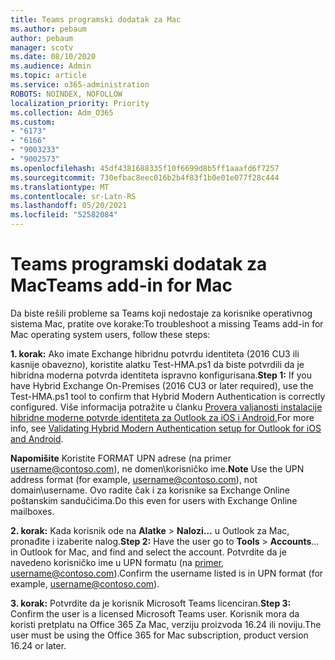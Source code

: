 ```yaml
---
title: Teams programski dodatak za Mac
ms.author: pebaum
author: pebaum
manager: scotv
ms.date: 08/10/2020
ms.audience: Admin
ms.topic: article
ms.service: o365-administration
ROBOTS: NOINDEX, NOFOLLOW
localization_priority: Priority
ms.collection: Adm_O365
ms.custom:
- "6173"
- "6166"
- "9003233"
- "9002573"
ms.openlocfilehash: 45df4381688335f10f6699d8b5ff1aaafd6f7257
ms.sourcegitcommit: 730efbac8eec016b2b4f83f1b0e01e077f28c444
ms.translationtype: MT
ms.contentlocale: sr-Latn-RS
ms.lasthandoff: 05/20/2021
ms.locfileid: "52582084"
---
```

# <a name="teams-add-in-for-mac"></a><span data-ttu-id="ae16e-102">Teams programski dodatak za Mac</span><span class="sxs-lookup"><span data-stu-id="ae16e-102">Teams add-in for Mac</span></span>

<span data-ttu-id="ae16e-103">Da biste rešili probleme sa Teams koji nedostaje za korisnike operativnog sistema Mac, pratite ove korake:</span><span class="sxs-lookup"><span data-stu-id="ae16e-103">To troubleshoot a missing Teams add-in for Mac operating system users, follow these steps:</span></span>

<span data-ttu-id="ae16e-104">**1. korak:** Ako imate Exchange hibridnu potvrdu identiteta (2016 CU3 ili kasnije obavezno), koristite alatku Test-HMA.ps1 da biste potvrdili da je hibridna moderna potvrda identiteta ispravno konfigurisana.</span><span class="sxs-lookup"><span data-stu-id="ae16e-104">**Step 1:** If you have Hybrid Exchange On-Premises (2016 CU3 or later required), use the Test-HMA.ps1 tool to confirm that Hybrid Modern Authentication is correctly configured.</span></span> <span data-ttu-id="ae16e-105">Više informacija potražite u članku [Provera valjanosti instalacije hibridne moderne potvrde identiteta za Outlook za iOS i Android.](https://aka.ms/TestHMAEAS)</span><span class="sxs-lookup"><span data-stu-id="ae16e-105">For more info, see [Validating Hybrid Modern Authentication setup for Outlook for iOS and Android](https://aka.ms/TestHMAEAS).</span></span>  

<span data-ttu-id="ae16e-106">**Napomišite** Koristite FORMAT UPN adrese (na primer [username@contoso.com](mailto:username@contoso.com)), ne domen\korisničko ime.</span><span class="sxs-lookup"><span data-stu-id="ae16e-106">**Note** Use the UPN address format (for example, [username@contoso.com](mailto:username@contoso.com)), not domain\username.</span></span> <span data-ttu-id="ae16e-107">Ovo radite čak i za korisnike sa Exchange Online poštanskim sandučićima.</span><span class="sxs-lookup"><span data-stu-id="ae16e-107">Do this even for users with Exchange Online mailboxes.</span></span>

<span data-ttu-id="ae16e-108">**2. korak:** Kada korisnik ode na **Alatke**  >  **Nalozi...** u Outlook za Mac, pronađite i izaberite nalog.</span><span class="sxs-lookup"><span data-stu-id="ae16e-108">**Step 2:** Have the user go to **Tools** > **Accounts**... in Outlook for Mac, and find and select the account.</span></span> <span data-ttu-id="ae16e-109">Potvrdite da je navedeno korisničko ime u UPN formatu (na [primer, username@contoso.com](mailto:username@contoso.com)).</span><span class="sxs-lookup"><span data-stu-id="ae16e-109">Confirm the username listed is in UPN format (for example, [username@contoso.com](mailto:username@contoso.com)).</span></span>

<span data-ttu-id="ae16e-110">**3. korak:** Potvrdite da je korisnik Microsoft Teams licenciran.</span><span class="sxs-lookup"><span data-stu-id="ae16e-110">**Step 3:** Confirm the user is a licensed Microsoft Teams user.</span></span> <span data-ttu-id="ae16e-111">Korisnik mora da koristi pretplatu na Office 365 Za Mac, verziju proizvoda 16.24 ili noviju.</span><span class="sxs-lookup"><span data-stu-id="ae16e-111">The user must be using the Office 365 for Mac subscription, product version 16.24 or later.</span></span>